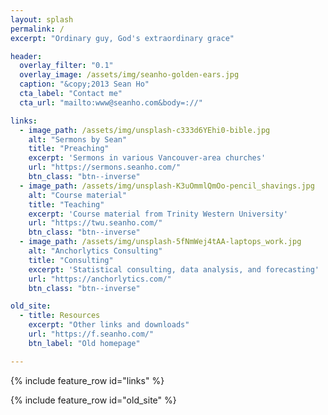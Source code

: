 ```yaml
---
layout: splash
permalink: /
excerpt: "Ordinary guy, God's extraordinary grace"

header:
  overlay_filter: "0.1"
  overlay_image: /assets/img/seanho-golden-ears.jpg
  caption: "&copy;2013 Sean Ho"
  cta_label: "Contact me"
  cta_url: "mailto:www@seanho.com&body=://"

links:
  - image_path: /assets/img/unsplash-c333d6YEhi0-bible.jpg
    alt: "Sermons by Sean"
    title: "Preaching"
    excerpt: 'Sermons in various Vancouver-area churches'
    url: "https://sermons.seanho.com/"
    btn_class: "btn--inverse"
  - image_path: /assets/img/unsplash-K3uOmmlQmOo-pencil_shavings.jpg
    alt: "Course material"
    title: "Teaching"
    excerpt: 'Course material from Trinity Western University'
    url: "https://twu.seanho.com/"
    btn_class: "btn--inverse"
  - image_path: /assets/img/unsplash-5fNmWej4tAA-laptops_work.jpg
    alt: "Anchorlytics Consulting"
    title: "Consulting"
    excerpt: 'Statistical consulting, data analysis, and forecasting'
    url: "https://anchorlytics.com/"
    btn_class: "btn--inverse"

old_site:
  - title: Resources
    excerpt: "Other links and downloads"
    url: "https://f.seanho.com/"
    btn_label: "Old homepage"

---
```


{% include feature_row id="links" %}

{% include feature_row id="old_site" %}
